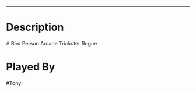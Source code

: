 --------------------------------------------------------------------------------
# Description
A Bird Person Arcane Trickster Rogue
# Played By
#Tony